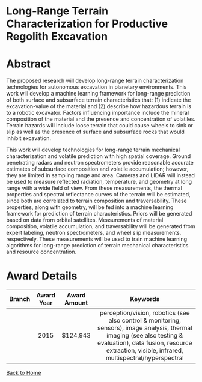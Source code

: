 
Long-Range Terrain Characterization for Productive Regolith Excavation
======================================================================

# Abstract


The proposed research will develop long-range terrain characterization technologies for autonomous excavation in planetary environments. This work will develop a machine learning framework for long-range prediction of both surface and subsurface terrain characteristics that: (1) indicate the excavation-value of the material and (2) describe how hazardous terrain is to a robotic excavator. Factors influencing importance include the mineral composition of the material and the presence and concentration of volatiles. Terrain hazards will include loose terrain that could cause wheels to sink or slip as well as the presence of surface and subsurface rocks that would inhibit excavation. 

This work will develop technologies for long-range terrain mechanical characterization and volatile prediction with high spatial coverage. Ground penetrating radars and neutron spectrometers provide reasonable accurate estimates of subsurface composition and volatile accumulation; however, they are limited in sampling range and area. Cameras and LIDAR will instead be used to measure reflected radiation, temperature, and geometry at long range with a wide field of view. From these measurements, the thermal properties and spectral reflectance curves of the terrain will be estimated, since both are correlated to terrain composition and traversability. These properties, along with geometry, will be fed into a machine learning framework for prediction of terrain characteristics. Priors will be generated based on data from orbital satellites. Measurements of material composition, volatile accumulation, and traversability will be generated from expert labeling, neutron spectrometers, and wheel slip measurements, respectively. These measurements will be used to train machine learning algorithms for long-range prediction of terrain mechanical characteristics and resource concentration.  

# Award Details

|Branch|Award Year|Award Amount|Keywords|
| :---: | :---: | :---: | :---: |
||2015|$124,943|perception/vision, robotics (see also control & monitoring, sensors), image analysis, thermal imaging (see also testing & evaluation), data fusion, resource extraction, visible, infrared, multispectral/hyperspectral|
  
  


[Back to Home](https://github.com/chrischow/dod_sbir_awards#189)